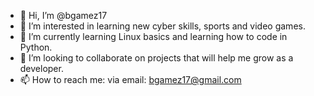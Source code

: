 - 👋 Hi, I’m @bgamez17
- 👀 I’m interested in learning new cyber skills, sports and video games.
- 🌱 I’m currently learning Linux basics and learning how to code in Python.
- 💞️ I’m looking to collaborate on projects that will help me grow as a developer.
- 📫 How to reach me: via email: bgamez17@gmail.com
